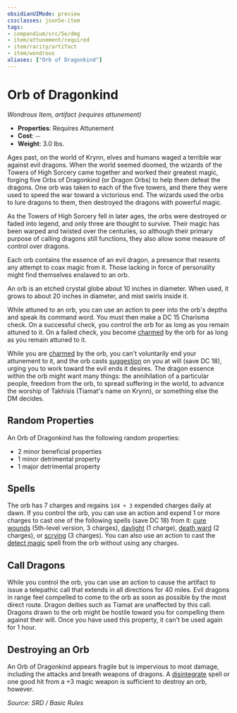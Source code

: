 ```yaml
---
obsidianUIMode: preview
cssclasses: json5e-item
tags:
- compendium/src/5e/dmg
- item/attunement/required
- item/rarity/artifact
- item/wondrous
aliases: ["Orb of Dragonkind"]
---
```

# Orb of Dragonkind
*Wondrous Item, artifact (requires attunement)*  

- **Properties**: Requires Attunement
- **Cost**: ⏤
- **Weight**: 3.0 lbs.

Ages past, on the world of Krynn, elves and humans waged a terrible war against evil dragons. When the world seemed doomed, the wizards of the Towers of High Sorcery came together and worked their greatest magic, forging five Orbs of Dragonkind (or Dragon Orbs) to help them defeat the dragons. One orb was taken to each of the five towers, and there they were used to speed the war toward a victorious end. The wizards used the orbs to lure dragons to them, then destroyed the dragons with powerful magic.

As the Towers of High Sorcery fell in later ages, the orbs were destroyed or faded into legend, and only three are thought to survive. Their magic has been warped and twisted over the centuries, so although their primary purpose of calling dragons still functions, they also allow some measure of control over dragons.

Each orb contains the essence of an evil dragon, a presence that resents any attempt to coax magic from it. Those lacking in force of personality might find themselves enslaved to an orb.

An orb is an etched crystal globe about 10 inches in diameter. When used, it grows to about 20 inches in diameter, and mist swirls inside it.

While attuned to an orb, you can use an action to peer into the orb's depths and speak its command word. You must then make a DC 15 Charisma check. On a successful check, you control the orb for as long as you remain attuned to it. On a failed check, you become [charmed](rules/conditions.md#charmed) by the orb for as long as you remain attuned to it.

While you are [charmed](rules/conditions.md#charmed) by the orb, you can't voluntarily end your attunement to it, and the orb casts [suggestion](compendium/spells/suggestion.md) on you at will (save DC 18), urging you to work toward the evil ends it desires. The dragon essence within the orb might want many things: the annihilation of a particular people, freedom from the orb, to spread suffering in the world, to advance the worship of Takhisis (Tiamat's name on Krynn), or something else the DM decides.

## Random Properties

An Orb of Dragonkind has the following random properties:

- 2 minor beneficial properties  
- 1 minor detrimental property  
- 1 major detrimental property  

## Spells

The orb has 7 charges and regains `1d4 + 3` expended charges daily at dawn. If you control the orb, you can use an action and expend 1 or more charges to cast one of the following spells (save DC 18) from it: [cure wounds](compendium/spells/cure-wounds.md) (5th-level version, 3 charges), [daylight](compendium/spells/daylight.md) (1 charge), [death ward](compendium/spells/death-ward.md) (2 charges), or [scrying](compendium/spells/scrying.md) (3 charges). You can also use an action to cast the [detect magic](compendium/spells/detect-magic.md) spell from the orb without using any charges.

## Call Dragons

While you control the orb, you can use an action to cause the artifact to issue a telepathic call that extends in all directions for 40 miles. Evil dragons in range feel compelled to come to the orb as soon as possible by the most direct route. Dragon deities such as Tiamat are unaffected by this call. Dragons drawn to the orb might be hostile toward you for compelling them against their will. Once you have used this property, it can't be used again for 1 hour.

## Destroying an Orb

An Orb of Dragonkind appears fragile but is impervious to most damage, including the attacks and breath weapons of dragons. A [disintegrate](compendium/spells/disintegrate.md) spell or one good hit from a +3 magic weapon is sufficient to destroy an orb, however.

*Source: SRD / Basic Rules*